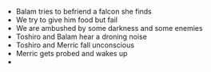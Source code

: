 - Balam tries to befriend a falcon she finds
- We try to give him food but fail
- We are ambushed by some darkness and some enemies
- Toshiro and Balam hear a droning noise
- Toshiro and Merric fall unconscious
- Merric gets probed and wakes up
-